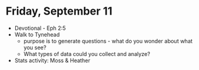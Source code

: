 # Friday, September 11

* Devotional - Eph 2:5
* Walk to Tynehead
    - purpose is to generate questions - what do you wonder about what you see?
    - What types of data could you collect and analyze?
* Stats activity: Moss & Heather

